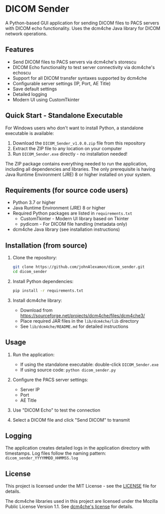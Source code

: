 # DICOM Sender

A Python-based GUI application for sending DICOM files to PACS servers with DICOM echo functionality. Uses the dcm4che Java library for DICOM network operations.

## Features

- Send DICOM files to PACS servers via dcm4che's storescu
- DICOM Echo functionality to test server connectivity via dcm4che's echoscu
- Support for all DICOM transfer syntaxes supported by dcm4che
- Configurable server settings (IP, Port, AE Title)
- Save default settings
- Detailed logging
- Modern UI using CustomTkinter

## Quick Start - Standalone Executable

For Windows users who don't want to install Python, a standalone executable is available:

1. Download the `DICOM_Sender_v1.0.0.zip` file from this repository
2. Extract the ZIP file to any location on your computer
3. Run `DICOM_Sender.exe` directly - no installation needed!

The ZIP package contains everything needed to run the application, including all dependencies and libraries. The only prerequisite is having Java Runtime Environment (JRE) 8 or higher installed on your system.

## Requirements (for source code users)

- Python 3.7 or higher
- Java Runtime Environment (JRE) 8 or higher
- Required Python packages are listed in `requirements.txt`
  - CustomTkinter - Modern UI library based on Tkinter
  - pydicom - For DICOM file handling (metadata only)
- dcm4che Java library (see installation instructions)

## Installation (from source)

1. Clone the repository:
   ```bash
   git clone https://github.com/johnAlexamon/dicom_sender.git
   cd dicom_sender
   ```

2. Install Python dependencies:
   ```bash
   pip install -r requirements.txt
   ```

3. Install dcm4che library:
   - Download from https://sourceforge.net/projects/dcm4che/files/dcm4che3/
   - Place required JAR files in the `lib/dcm4che/lib` directory
   - See `lib/dcm4che/README.md` for detailed instructions

## Usage

1. Run the application:
   - If using the standalone executable: double-click `DICOM_Sender.exe`
   - If using source code: `python dicom_sender.py`

2. Configure the PACS server settings:
   - Server IP
   - Port
   - AE Title

3. Use "DICOM Echo" to test the connection

4. Select a DICOM file and click "Send DICOM" to transmit

## Logging

The application creates detailed logs in the application directory with timestamps. Log files follow the naming pattern: `dicom_sender_YYYYMMDD_HHMMSS.log`

## License

This project is licensed under the MIT License - see the [LICENSE](LICENSE) file for details.

The dcm4che libraries used in this project are licensed under the Mozilla Public License Version 1.1.
See [dcm4che's license](https://github.com/dcm4che/dcm4che/blob/master/LICENSE.txt) for details. 